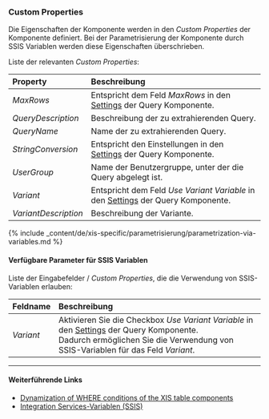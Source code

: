 ### Custom Properties
Die Eigenschaften der Komponente werden in den *Custom Properties* der Komponente definiert.
Bei der Parametrisierung der Komponente durch SSIS Variablen werden diese Eigenschaften überschrieben.

Liste der relevanten *Custom Properties*:

|Property|Beschreibung|
|:----|:----|
| *MaxRows* | Entspricht dem Feld *MaxRows* in den [Settings](./query-settings) der Query Komponente.|
| *QueryDescription* | Beschreibung der zu extrahierenden Query.|
| *QueryName* | Name der zu extrahierenden Query.|
| *StringConversion* | Entspricht den Einstellungen in den [Settings](./query-settings) der Query Komponente.|
| *UserGroup* | Name der Benutzergruppe, unter der die Query abgelegt ist.|
| *Variant* | Entspricht dem Feld *Use Variant Variable* in den [Settings](./query-settings) der Query Komponente. |
| *VariantDescription* | Beschreibung der Variante.|

{% include _content/de/xis-specific/parametrisierung/parametrization-via-variables.md  %}

#### Verfügbare Parameter für SSIS Variablen
Liste der Eingabefelder / *Custom Properties*, die die Verwendung von SSIS-Variablen erlauben:

|Feldname|Beschreibung|
|:----|:----|
| *Variant* | Aktivieren Sie die Checkbox *Use Variant Variable* in den [Settings](./query-settings) der Query Komponente. <br>Dadurch ermöglichen Sie die Verwendung von SSIS-Variablen für das Feld *Variant*.|


****
#### Weiterführende Links
- [Dynamization of WHERE conditions of the XIS table components](https://kb.theobald-software.com/xtract-is/Dynamization-of-WHERE-conditions-of-the-XIS-table-components)
- [Integration Services-Variablen (SSIS)](https://docs.microsoft.com/de-de/sql/integration-services/integration-services-ssis-variables?view=sql-server-ver15)
